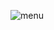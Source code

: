 ![menu](https://user-images.githubusercontent.com/24881247/44305316-12e9ff80-a34b-11e8-818d-1b50dd8d7aba.png)

